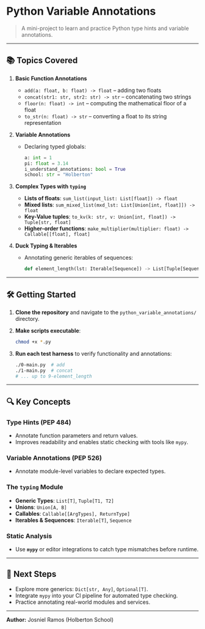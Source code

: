 # Python Variable Annotations

> A mini-project to learn and practice Python type hints and variable annotations.

---

## 📚 Topics Covered

1. **Basic Function Annotations**

   * `add(a: float, b: float) -> float` – adding two floats
   * `concat(str1: str, str2: str) -> str` – concatenating two strings
   * `floor(n: float) -> int` – computing the mathematical floor of a float
   * `to_str(n: float) -> str` – converting a float to its string representation

2. **Variable Annotations**

   * Declaring typed globals:

     ```python
     a: int = 1
     pi: float = 3.14
     i_understand_annotations: bool = True
     school: str = "Holberton"
     ```

3. **Complex Types with `typing`**

   * **Lists of floats**: `sum_list(input_list: List[float]) -> float`
   * **Mixed lists**: `sum_mixed_list(mxd_lst: List[Union[int, float]]) -> float`
   * **Key-Value tuples**: `to_kv(k: str, v: Union[int, float]) -> Tuple[str, float]`
   * **Higher-order functions**: `make_multiplier(multiplier: float) -> Callable[[float], float]`

4. **Duck Typing & Iterables**

   * Annotating generic iterables of sequences:

     ```python
     def element_length(lst: Iterable[Sequence]) -> List[Tuple[Sequence, int]]
     ```

---

## 🛠 Getting Started

1. **Clone the repository** and navigate to the `python_variable_annotations/` directory.
2. **Make scripts executable**:

   ```bash
   chmod +x *.py
   ```
3. **Run each test harness** to verify functionality and annotations:

   ```bash
   ./0-main.py  # add
   ./1-main.py  # concat
   # ... up to 9-element_length
   ```

---

## 🔍 Key Concepts

### Type Hints (PEP 484)

* Annotate function parameters and return values.
* Improves readability and enables static checking with tools like `mypy`.

### Variable Annotations (PEP 526)

* Annotate module-level variables to declare expected types.

### The `typing` Module

* **Generic Types**: `List[T]`, `Tuple[T1, T2]`
* **Unions**: `Union[A, B]`
* **Callables**: `Callable[[ArgTypes], ReturnType]`
* **Iterables & Sequences**: `Iterable[T]`, `Sequence`

### Static Analysis

* Use **`mypy`** or editor integrations to catch type mismatches before runtime.

---

## 🚀 Next Steps

* Explore more generics: `Dict[str, Any]`, `Optional[T]`.
* Integrate `mypy` into your CI pipeline for automated type checking.
* Practice annotating real-world modules and services.

---

**Author:** Josniel Ramos (Holberton School)
